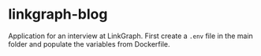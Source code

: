 # linkgraph-blog

Application for an interview at LinkGraph.
First create a `.env` file in the main folder and populate the variables from Dockerfile.
